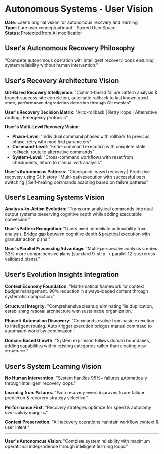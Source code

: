 # Autonomous Systems - User Vision

**Date**: User's original vision for autonomous recovery and learning  
**Type**: Pure user conceptual input - Sacred User Space  
**Status**: Protected from AI modification

## User's Autonomous Recovery Philosophy

"Complete autonomous operation with intelligent recovery loops ensuring system reliability without human intervention."

## User's Recovery Architecture Vision

**Git-Based Recovery Intelligence**: "Commit-based failure pattern analysis & branch success rate correlation, automatic rollback to last known good state, performance degradation detection through Git metrics"

**User's Recovery Decision Matrix**: "Auto-rollback | Retry loops | Alternative routing | Emergency protocols"

**User's Multi-Level Recovery Vision**:
- **Phase-Level**: "Individual command phases with rollback to previous phase, retry with modified parameters"
- **Command-Level**: "Entire command execution with complete state rollback, route to alternative commands"
- **System-Level**: "Cross-command workflows with reset from checkpoints, return to manual with analysis"

**User's Autonomous Patterns**: "Checkpoint-based recovery | Predictive recovery using Git history | Multi-path execution with successful path switching | Self-healing commands adapting based on failure patterns"

## User's Learning Systems Vision

**Analysis-to-Action Evolution**: "Transform analytical commands into dual-output systems preserving cognitive depth while adding executable conversion."

**User's Pattern Recognition**: "Users need immediate actionability from analysis. Bridge gap between cognitive depth & practical execution with granular action plans."

**User's Parallel Processing Advantage**: "Multi-perspective analysis creates 33% more comprehensive plans (standard 9-step → parallel 12-step cross-validated plans)."

## User's Evolution Insights Integration

**Context Economy Foundation**: "Mathematical framework for context budget management. 90% reduction in always-loaded content through systematic compaction."

**Structural Integrity**: "Comprehensive cleanup eliminating file duplication, establishing rational architecture with sustainable organization."

**Phase 5 Automation Discovery**: "Commands evolve from basic execution to intelligent routing. Auto-trigger execution bridges manual command to automated workflow continuation."

**Domain-Based Growth**: "System expansion follows domain boundaries, adding capabilities within existing categories rather than creating new structures."

## User's System Learning Vision

**No Human Intervention**: "System handles 95%+ failures automatically through intelligent recovery loops."

**Learning from Failures**: "Each recovery event improves future failure prediction & recovery strategy selection."

**Performance First**: "Recovery strategies optimize for speed & autonomy over safety margins."

**Context Preservation**: "All recovery operations maintain workflow context & user intent."

---

**User's Autonomous Vision**: "Complete system reliability with maximum operational independence through intelligent learning loops."
